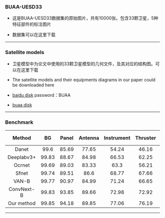 ### BUAA-UESD33

* 这是BUAA-UESD33数据集的原始图片，共有10000张。包含33颗卫星，5种特征部件的标注图片

* 数据集可以在这里下载

---

### Satellite models

* 卫星模型中为论文中使用的33颗卫星模型的几何文件，及其对应的结构图。可以在这里下载

* The satellite models and their equipments diagrams in our paper could be downloaded here

* [baidu disk](https://pan.baidu.com/s/15iQRhna1JqZQ2r8gI-O4GA)  password：BUAA
* [buaa disk](https://bhpan.buaa.edu.cn:443/link/C1F1E003D3AF6B173DFF8B30132DDB9E)

---

### Benchmark
| Method | BG | Panel | Antenna | Instrument | Thruster | Optical Payload | mIoU | mIoU(no bg) |
| :---: | :---: | :---: | :---: | :---: | :---: |:---: | :---: | :---: |
| Danet| 99.6 | 85.69 | 77.65 | 54.24 | 46.16 | 64.64 | 71.33 | 65.68 |
| Deeplabv3+| 99.83 | 88.67 | 84.98 | 66.53 | 62.25 | 76.99 | 76.99 | 75.88 |
| Ocrnet| 99.69 | 89.03| 83.33 | 63.3 | 56.21 | 73.9 | 77.58 | 73.15 |
| Sfnet| 99.74 | 89.51 | 86.6 | 68.77 | 67.66 | 78.42 | 81.78 | 78.19 |
| VAN-B| 99.77 | 90.97 | 84.99 | 71.24 | 66.65 | 78.36 | 82.0 | 78.44 |
| ConvNext-B| 99.83 | 93.85 | 89.66 | 72.98 | 72.92 | 83.87 | 85.52 | 82.66 |
| Our method | 99.85 | 94.18 | 89.85 | 77.06 | 76.19 | 85.71 | 87.14 | 84.60 |  

---
